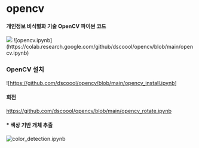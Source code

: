 # opencv
#### 개인정보 비식별화 기술 OpenCV 파이썬 코드


<img src="https://raw.githubusercontent.com/dscoool/opencv/refs/heads/main/image.png">
![opencv.ipynb](https://colab.research.google.com/github/dscoool/opencv/blob/main/opencv.ipynb)


### OpenCV 설치
![https://github.com/dscoool/opencv/blob/main/opencv_install.ipynb]


#### 회전
https://github.com/dscoool/opencv/blob/main/opencv_rotate.ipynb

#### 
#### * 색상 기반 개체 추출

![color_detection.ipynb](https://github.com/dscoool/opencv/blob/main/color_detection.ipynb)
